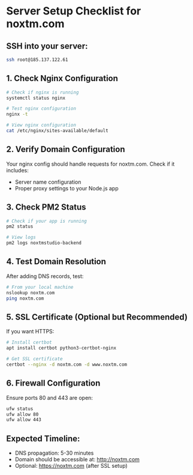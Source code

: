 # Server Setup Checklist for noxtm.com

## SSH into your server:
```bash
ssh root@185.137.122.61
```

## 1. Check Nginx Configuration
```bash
# Check if nginx is running
systemctl status nginx

# Test nginx configuration
nginx -t

# View nginx configuration
cat /etc/nginx/sites-available/default
```

## 2. Verify Domain Configuration
Your nginx config should handle requests for noxtm.com. Check if it includes:
- Server name configuration
- Proper proxy settings to your Node.js app

## 3. Check PM2 Status
```bash
# Check if your app is running
pm2 status

# View logs
pm2 logs noxtmstudio-backend
```

## 4. Test Domain Resolution
After adding DNS records, test:
```bash
# From your local machine
nslookup noxtm.com
ping noxtm.com
```

## 5. SSL Certificate (Optional but Recommended)
If you want HTTPS:
```bash
# Install certbot
apt install certbot python3-certbot-nginx

# Get SSL certificate
certbot --nginx -d noxtm.com -d www.noxtm.com
```

## 6. Firewall Configuration
Ensure ports 80 and 443 are open:
```bash
ufw status
ufw allow 80
ufw allow 443
```

## Expected Timeline:
- DNS propagation: 5-30 minutes
- Domain should be accessible at: http://noxtm.com
- Optional: https://noxtm.com (after SSL setup)
